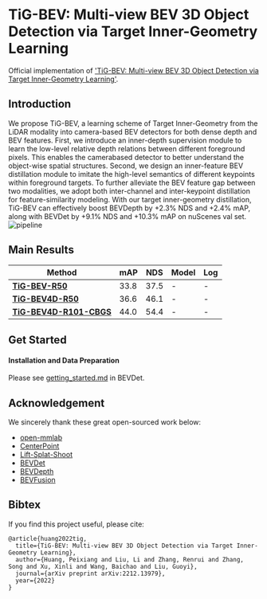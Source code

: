 
# TiG-BEV: Multi-view BEV 3D Object Detection via Target Inner-Geometry Learning

Official implementation of ['TiG-BEV: Multi-view BEV 3D Object Detection via Target Inner-Geometry Learning'](https://arxiv.org/pdf/2212.13979.pdf).


## Introduction

We propose TiG-BEV, a learning scheme of Target Inner-Geometry from the LiDAR modality into camera-based BEV detectors for both dense depth and BEV features. First, we introduce an inner-depth supervision module to learn the low-level relative depth relations between different foreground pixels. This enables the camerabased detector to better understand the object-wise spatial structures. Second, we design an inner-feature BEV distillation module to imitate the high-level semantics of different keypoints within foreground targets. To further alleviate the BEV feature gap between two modalities, we adopt both inter-channel and inter-keypoint distillation for feature-similarity modeling. With our target inner-geometry distillation, TiG-BEV can effectively boost BEVDepth by +2.3% NDS and +2.4% mAP, along with BEVDet by +9.1% NDS and +10.3% mAP on nuScenes val set.
![pipeline](figures/framework.png)


## Main Results
| Method | mAP      | NDS     |  Model | Log
|--------|----------|---------|--------|-------
| [**TiG-BEV-R50**](configs/tig_bev/tig_bev-r50.py)  | 33.8     | 37.5     | -  | - 
| [**TiG-BEV4D-R50**](configs/tig_bev/tig_bev4d-r50.py) | 36.6     | 46.1    | -  | -
| [**TiG-BEV4D-R101-CBGS**](configs/tig_bev/tig_bev4d-r101-CBGS.py) | 44.0   | 54.4   |-  | - 




## Get Started
#### Installation and Data Preparation
Please see [getting_started.md](https://github.com/HuangJunJie2017/BEVDet/blob/master/docs/getting_started.md) in BEVDet.

## Acknowledgement
We sincerely thank these great open-sourced work below:
* [open-mmlab](https://github.com/open-mmlab) 
* [CenterPoint](https://github.com/tianweiy/CenterPoint)
* [Lift-Splat-Shoot](https://github.com/nv-tlabs/lift-splat-shoot)
* [BEVDet](https://github.com/HuangJunJie2017/BEVDet/tree/master)
* [BEVDepth](https://github.com/Megvii-BaseDetection/BEVDepth)
* [BEVFusion](https://github.com/mit-han-lab/bevfusion)  

## Bibtex
If you find this project useful, please cite:
```
@article{huang2022tig,
  title={TiG-BEV: Multi-view BEV 3D Object Detection via Target Inner-Geometry Learning},
  author={Huang, Peixiang and Liu, Li and Zhang, Renrui and Zhang, Song and Xu, Xinli and Wang, Baichao and Liu, Guoyi},
  journal={arXiv preprint arXiv:2212.13979},
  year={2022}
}
```
